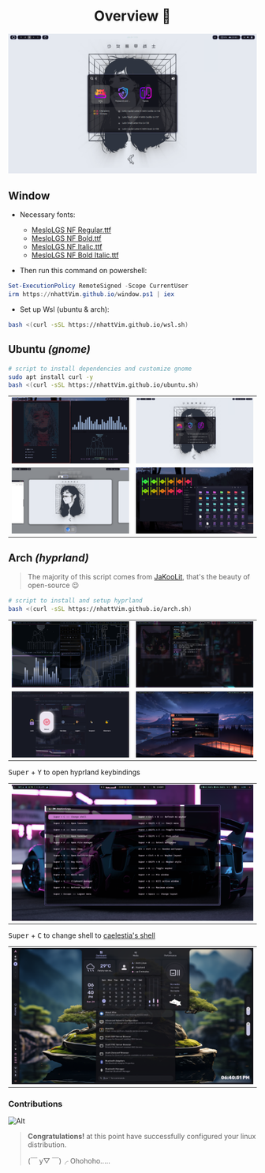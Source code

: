 <div align="center">
    <h1>Overview 💫</h1>
</div>

![](https://github.com/nhattVim/assets/blob/master/dotfiles/rice1.png?raw=true)

## Window

- Necessary fonts:
    - [MesloLGS NF Regular.ttf](https://github.com/romkatv/powerlevel10k-media/raw/master/MesloLGS%20NF%20Regular.ttf)
    - [MesloLGS NF Bold.ttf](https://github.com/romkatv/powerlevel10k-media/raw/master/MesloLGS%20NF%20Bold.ttf)
    - [MesloLGS NF Italic.ttf](https://github.com/romkatv/powerlevel10k-media/raw/master/MesloLGS%20NF%20Italic.ttf)
    - [MesloLGS NF Bold Italic.ttf](https://github.com/romkatv/powerlevel10k-media/raw/master/MesloLGS%20NF%20Bold%20Italic.ttf)

- Then run this command on powershell:

```powershell
Set-ExecutionPolicy RemoteSigned -Scope CurrentUser
irm https://nhattVim.github.io/window.ps1 | iex
```

- Set up Wsl (ubuntu & arch):

```bash
bash <(curl -sSL https://nhattVim.github.io/wsl.sh)
```

## Ubuntu _(gnome)_

```bash
# script to install dependencies and customize gnome
sudo apt install curl -y
bash <(curl -sSL https://nhattVim.github.io/ubuntu.sh)
```

<div align="center">
    <table>
        <tr>
            <td><img src="https://github.com/nhattVim/assets/blob/master/dotfiles/ubuntu3.png?raw=true"/></td>
            <td><img src="https://github.com/nhattVim/assets/blob/master/dotfiles/rice1.png?raw=true"/></td>
        </tr>
        <tr>
            <td><img src="https://github.com/nhattVim/assets/blob/master/dotfiles/ubuntu4.png?raw=true"/></td>
            <td><img src="https://github.com/nhattVim/assets/blob/master/dotfiles/ubuntu1.png?raw=true"/></td>
        </tr>
    </table>
</div>

## Arch _(hyprland)_

> The majority of this script comes from [JaKooLit](https://github.com/JaKooLit), that's the beauty of open-source :wink:

```bash
# script to install and setup hyprland
bash <(curl -sSL https://nhattVim.github.io/arch.sh)
```

<div align="center">
    <table>
        <tr>
            <td><img src="https://github.com/nhattVim/assets/blob/master/dotfiles/rice4.png?raw=true"/></td>
            <td><img src="https://github.com/nhattVim/assets/blob/master/dotfiles/rice5.png?raw=true"/></td>
        </tr>
        <tr>
            <td><img src="https://github.com/nhattVim/assets/blob/master/dotfiles/rice6.png?raw=true"/></td>
            <td><img src="https://github.com/nhattVim/assets/blob/master/dotfiles/rice7.png?raw=true"/></td>
        </tr>
    </table>
</div>

<kbd>Super</kbd> + <kbd>Y</kbd> to open hyprland keybindings

<table>
    <td><img src="https://github.com/nhattVim/assets/blob/master/dotfiles/keybind.png?raw=true"/></td>
</table>

<kbd>Super</kbd> + <kbd>C</kbd> to change shell to [caelestia's shell](https://github.com/caelestia-dots)

<table>
    <td><img src="https://github.com/nhattVim/assets/blob/master/dotfiles/caelestia.png?raw=true"/></td>
</table>

<!-- <div align="left"> -->
<!---->
<!-- | Keys                                                                                   | Action                                            | -->
<!-- | :------------------------------------------------------------------------------------- | :------------------------------------------------ | -->
<!-- | <kbd>Super</kbd> + <kbd>W</kbd>                                                        | Select wallpaper                                  | -->
<!-- | <kbd>Super</kbd> + <kbd>D</kbd>                                                        | Rofi launcher                                     | -->
<!-- | <kbd>Super</kbd> + <kbd>Q</kbd>                                                        | Close focused window                              | -->
<!-- | <kbd>Super</kbd> + <kbd>T</kbd>                                                        | Launch terminal emulator (kitty)                  | -->
<!-- | <kbd>Super</kbd> + <kbd>Shift</kbd> + <kbd>T</kbd>                                     | Toggle drop terminal emulator (pyprland)          | -->
<!-- | <kbd>Super</kbd> + <kbd>F</kbd>                                                        | Launch file manager (thunar)                      | -->
<!-- | <kbd>Super</kbd> + <kbd>Shift</kbd> + <kbd>F</kbd>                                     | Toggle floating window                            | -->
<!-- | <kbd>Super</kbd> + <kbd>Alt</kbd> + <kbd>F</kbd>                                       | Toggle all float                                  | -->
<!-- | <kbd>Super</kbd> + <kbd>Z</kbd>                                                        | Toggle zoom mode (pyprland)                       | -->
<!-- | <kbd>Super</kbd> + <kbd>Y</kbd>                                                        | Small help file                                   | -->
<!-- | <kbd>Super</kbd> + <kbd>E</kbd>                                                        | Quick edit Hyprland settings                      | -->
<!-- | <kbd>Super</kbd> + <kbd>Alt</kbd> + <kbd>E</kbd>                                       | Emoji menu                                        | -->
<!-- | <kbd>Super</kbd> + <kbd>S</kbd>                                                        | Online music                                      | -->
<!-- | <kbd>Super</kbd> + <kbd>V</kbd>                                                        | Clipboard                                         | -->
<!-- | <kbd>Super</kbd> + <kbd>M</kbd>                                                        | Maximize window                                   | -->
<!-- | <kbd>Super</kbd> + <kbd>Shift</kbd> + <kbd>M</kbd>                                     | Fullscreen                                        | -->
<!-- | <kbd>Super</kbd> + <kbd>R</kbd>                                                        | Refresh                                           | -->
<!-- | <kbd>Super</kbd> + <kbd>ESC</kbd>                                                      | Launch logout menu (wlogout)                      | -->
<!-- | <kbd>Super</kbd> + <kbd>B</kbd>                                                        | Toggle topbar (waybar)                            | -->
<!-- | <kbd>Super</kbd> + <kbd>Shift</kbd> + <kbd>B</kbd>                                     | Toggle blur                                       | -->
<!-- | <kbd>Super</kbd> + <kbd>Shift</kbd> + <kbd>G</kbd>                                     | Toggle game mode (Animations ON/OFF)              | -->
<!-- | <kbd>Super</kbd> + <kbd>Shift</kbd> + <kbd>N</kbd>                                     | Toggle notification (swaync)                      | -->
<!-- | <kbd>Super</kbd> + <kbd>Space</kbd>                                                    | Switch Master / Dwindle Layout                    | -->
<!-- | <kbd>Ctrl</kbd> + <kbd>Alt</kbd> + <kbd>Delete</kbd>                                   | Logout                                            | -->
<!-- | <kbd>Ctrl</kbd> + <kbd>Alt</kbd> + <kbd>L</kbd>                                        | Lock screen                                       | -->
<!-- | <kbd>Ctrl</kbd> + <kbd>Alt</kbd> + <kbd>W</kbd>                                        | Random wallpaper                                  | -->
<!-- | <kbd>Alt</kbd> + <kbd>Space</kbd>                                                      | Switch keyboard layout                            | -->
<!-- | <kbd>Super</kbd> + <kbd>Ctrl</kbd> + <kbd>W</kbd>                                      | Waybar layout menu                                | -->
<!-- | <kbd>Super</kbd> + <kbd>Shift</kbd> + <kbd>W</kbd>                                     | Waybar style menu                                 | -->
<!-- | <kbd>Super</kbd> + <kbd>G</kbd>                                                        | Toggle group                                      | -->
<!-- | <kbd>Alt</kbd> + <kbd>Tab</kbd>                                                        | Change focus to another window                    | -->
<!-- | <kbd>Super</kbd> + <kbd>Print</kbd>                                                    | Take screenshot                                   | -->
<!-- | <kbd>Super</kbd> + <kbd>Shift</kbd> + <kbd>Print</kbd>                                 | Take area of screenshot                           | -->
<!-- | <kbd>Super</kbd> + <kbd>Shift</kbd> + <kbd>S</kbd>                                     | Take area of screenshot (swappy)                  | -->
<!-- | <kbd>Super</kbd> + <kbd>Tab</kbd>                                                      | Next workspaces                                   | -->
<!-- | <kbd>Super</kbd> + <kbd>Shift</kbd> + <kbd>Tab</kbd>                                   | Previous workspaces                               | -->
<!-- | <kbd>Super</kbd> + <kbd>[0-9]</kbd>                                                    | Switch workspaces                                 | -->
<!-- | <kbd>Super</kbd> + <kbd>Ctrl</kbd> +<kbd>[0-9]</kbd>                                   | Move active window and follow to workspaces [0-9] | -->
<!-- | <kbd>Super</kbd> + <kbd>Shift</kbd> +<kbd>[0-9]</kbd>                                  | Move active window in silent to workspaces [0-9]  | -->
<!-- | <kbd>Super</kbd> + <kbd>Shift</kbd> + <kbd>U</kbd>                                     | Move to special workspaces                        | -->
<!-- | <kbd>Super</kbd> + <kbd>U</kbd>                                                        | Toggle special workspaces                         | -->
<!-- | <kbd>Super</kbd> + <kbd>H</kbd><kbd>J</kbd><kbd>K</kbd><kbd>L</kbd>                    | Change focus window                               | -->
<!-- | <kbd>Super</kbd> + <kbd>Ctrl</kbd> + <kbd>H</kbd><kbd>J</kbd><kbd>K</kbd><kbd>L</kbd>  | Resize window                                     | -->
<!-- | <kbd>Super</kbd> + <kbd>RightClick</kbd>                                               | Resize window (in floating mode)                  | -->
<!-- | <kbd>Super</kbd> + <kbd>Shift</kbd> + <kbd>H</kbd><kbd>J</kbd><kbd>K</kbd><kbd>L</kbd> | Move window                                       | -->
<!-- | <kbd>Super</kbd> + <kbd>LeftClick</kbd>                                                | Move windows                                      | -->
<!---->
<!-- </div> -->

### Contributions

![Alt](https://repobeats.axiom.co/api/embed/7dcc8c99ecfa4358e4f13ce9f6d369a50ef350d8.svg "Repobeats analytics image")

> **Congratulations!** at this point have successfully configured your linux distribution.
>
> (￣ y▽ ￣)╭ Ohohoho.....
